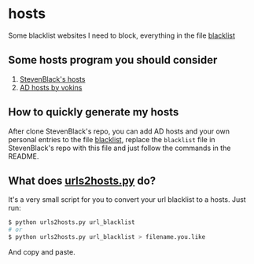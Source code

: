 # hosts
Some blacklist websites I need to block, everything in the file [blacklist](blacklist)

## Some hosts program you should consider
1. [StevenBlack's hosts](https://github.com/StevenBlack/hosts)
2. [AD hosts by vokins](https://github.com/vokins/yhosts)

## How to quickly generate my hosts
After clone StevenBlack's repo, you can add AD hosts and your own personal entries to the file [blacklist](blacklist), replace the `blacklist` file in StevenBlack's repo  with this file and just follow the commands in the README.

## What does [urls2hosts.py](urls2hosts.py) do?
It's a very small script for you to convert your url blacklist to a hosts. Just run:
```bash
$ python urls2hosts.py url_blacklist
# or
$ python urls2hosts.py url_blacklist > filename.you.like
```

And copy and paste.
